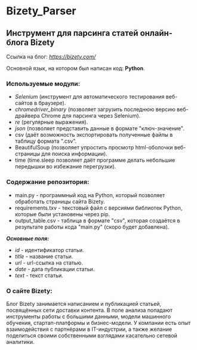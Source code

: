 # Bizety_Parser

## Инструмент для парсинга статей онлайн-блога Bizety

Ссылка на блог: _https://bizety.com/_

Основной язык, на котором был написан код: **Python**.

### Используемые модули:
* _Selenium_ (инструмент для автоматического тестирования веб-сайтов в браузере).
* _chromedriver_binary_ (позволяет загрузить последнюю версию веб-драйвера Chrome для парсинга через Selenium).
* _re_ (регулярные выражения).
* _json_ (позволяет представить данные в формате "ключ-значение".
* csv (даёт возможность экспортировать полученные файлы в таблицу формата ".csv".
* BeautifulSoup (позволяет упростить просмотр html-оболочки веб-страницы для поиска информации).
* time (time.sleep позволяет даёт программе делать небольшие передышки во избежание перегрузки).

### Содержание репозитория:
* main.py - программный код на Python, который позволяет обработать страницы сайта Bizety.
* requirements.txv - текстовый файл с версиями библиотек Python, которые были установены через pip.
* output_table.csv - таблица в формате "csv", которая создаётся в результате работы кода "main.py" (скоро будет добавлена).

**_Основные поля:_**
* _id_ - идентификатор статьи.
* _title_ - название статьи.
* _url_ - url-ссылка на статью.
* _date_ - дата публикации статьи.
* _text_ - текст статьи.

### О сайте Bizety:
Блог Bizety занимается написанием и публикацией статьей, посвящённых сети доставки контента. В поле анализа попадают инструменты работы с большими данными, модели машинного обучения, стартап-платформы и бизнес-модели. У компании есть опыт взаимодействия с партнёрами в IT-индустрии, а также желание поделиться своими собственными взглядами касательно сетевой аналитики.
